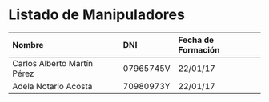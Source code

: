 # Listado de Manipuladores

| Nombre                      | DNI       | Fecha de Formación |
| :-------------------------- | :-------- | :----------------- |
| Carlos Alberto Martín Pérez | 07965745V | 22/01/17           |
| Adela Notario Acosta        | 70980973Y | 22/01/17           |
